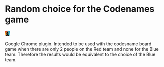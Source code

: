 # Random choice for the Codenames game

![codenames icon](codenames_icon_16_x_16.png)

Google Chrome plugin. Intended to be used with the codesname board game when there are only 2 people on the Red team and none for the Blue team. Therefore the results would be equivalent to the choice of the Blue team.
